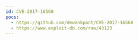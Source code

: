 ```yaml
---
id: CVE-2017-16568
pocs:
  - https://github.com/dewankpant/CVE-2017-16568
  - https://www.exploit-db.com/raw/43123
---
```

